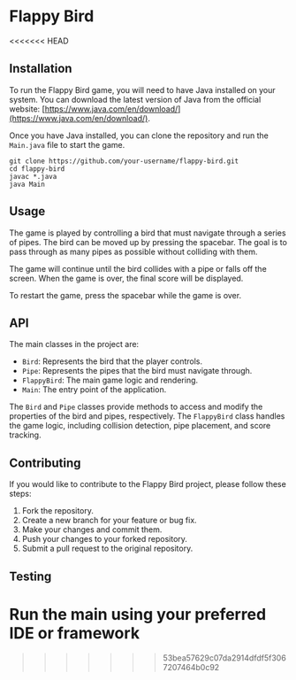# Flappy Bird
<<<<<<< HEAD

## Installation

To run the Flappy Bird game, you will need to have Java installed on your system. You can download the latest version of Java from the official website: [https://www.java.com/en/download/](https://www.java.com/en/download/).

Once you have Java installed, you can clone the repository and run the `Main.java` file to start the game.

```
git clone https://github.com/your-username/flappy-bird.git
cd flappy-bird
javac *.java
java Main
```

## Usage

The game is played by controlling a bird that must navigate through a series of pipes. The bird can be moved up by pressing the spacebar. The goal is to pass through as many pipes as possible without colliding with them.

The game will continue until the bird collides with a pipe or falls off the screen. When the game is over, the final score will be displayed.

To restart the game, press the spacebar while the game is over.

## API

The main classes in the project are:

- `Bird`: Represents the bird that the player controls.
- `Pipe`: Represents the pipes that the bird must navigate through.
- `FlappyBird`: The main game logic and rendering.
- `Main`: The entry point of the application.

The `Bird` and `Pipe` classes provide methods to access and modify the properties of the bird and pipes, respectively. The `FlappyBird` class handles the game logic, including collision detection, pipe placement, and score tracking.

## Contributing

If you would like to contribute to the Flappy Bird project, please follow these steps:

1. Fork the repository.
2. Create a new branch for your feature or bug fix.
3. Make your changes and commit them.
4. Push your changes to your forked repository.
5. Submit a pull request to the original repository.

## Testing

Run the main using your preferred IDE or framework
=======
>>>>>>> 53bea57629c07da2914dfdf5f3067207464b0c92
